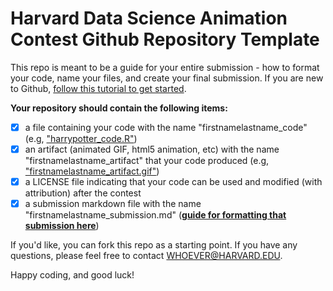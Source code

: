 # Harvard Data Science Animation Contest Github Repository Template

This repo is meant to be a guide for your entire submission - how to format your code, name your files, and create your final submission. If you are new to Github, [follow this tutorial to get started](https://guides.github.com/activities/hello-world/).

**Your repository should contain the following items:**
- [x] a file containing your code with the name "firstnamelastname_code" (e.g, ["harrypotter_code.R"](CodeExamples/harrypotter_code.R))
- [x] an artifact (animated GIF, html5 animation, etc) with the name "firstnamelastname_artifact" that your code produced (e.g, ["firstnamelastname_artifact.gif"](ArtifactExamples/gganimate.gif))
- [x] a LICENSE file indicating that your code can be used and modified (with attribution) after the contest
- [x] a submission markdown file with the name "firstnamelastname_submission.md" (**[guide for formatting that submission here](SubmissionTemplate.md)**)

If you'd like, you can fork this repo as a starting point. If you have any questions, please feel free to contact WHOEVER@HARVARD.EDU.

Happy coding, and good luck!
